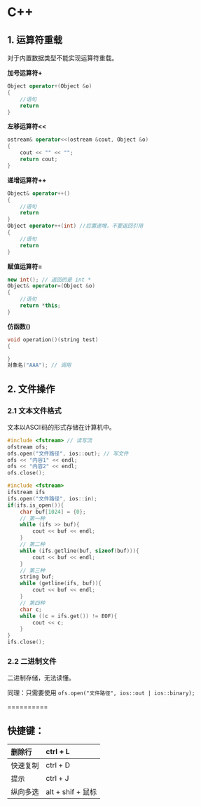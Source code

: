 # C++

## 1. 运算符重载

对于内置数据类型不能实现运算符重载。

**加号运算符+**

```c++
Object operator+(Object &o)
{
    //语句
    return
}
```

**左移运算符<<**

```c++
ostream& operator<<(ostream &cout, Object &o)
{
    cout << "" << "";
    return cout;
}
```

**递增运算符++**

```c++
Object& operator++()
{
    //语句
    return
}
Object operator++(int) //后置递增，不要返回引用
{
    //语句
    return
}
```

**赋值运算符=**

```c++
new int(); // 返回的是 int *
Object& operator=(Object &o)
{
    //语句
    return *this;
}
```

**仿函数()**

```c++
void operation()(string test)
{

}
对象名("AAA"); // 调用
```

## 2. 文件操作

### 2.1 文本文件格式

文本以ASCII码的形式存储在计算机中。

```c++
#include <fstream> // 读写流
ofstream ofs;
ofs.open("文件路径", ios::out); // 写文件
ofs << "内容1" << endl;
ofs << "内容2" << endl;
ofs.close();
```

```c++
#include <fstream>
ifstream ifs
ifs.open("文件路径", ios::in);
if(ifs.is_open()){
    char buf[1024] = {0};
    // 第一种
    while (ifs >> buf){
        cout << buf << endl;
    }
    // 第二种
    while (ifs.getline(buf, sizeof(buf))){
        cout << buf << endl;
    }
    // 第三种
    string buf;
    while (getline(ifs, buf)){ 
        cout << buf << endl;
    }
    // 第四种
    char c;
    while ((c = ifs.get()) != EOF){ 
        cout << c;
    }
}
ifs.close();
```

### 2.2 二进制文件

二进制存储，无法读懂。

同理：只需要使用 `ofs.open("文件路径", ios::out | ios::binary);`

==========

## 快捷键：

| 删除行  | ctrl + L        |
|:---- |:--------------- |
| 快速复制 | ctrl + D        |
| 提示   | ctrl + J        |
| 纵向多选 | alt + shif + 鼠标 |
